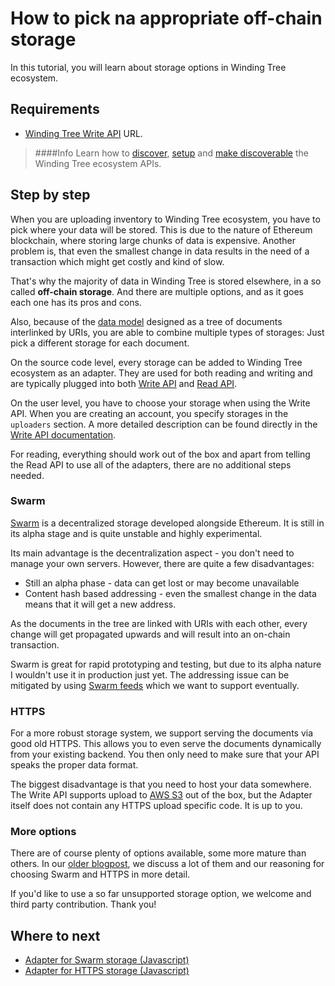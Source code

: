 # How to pick na appropriate off-chain storage

In this tutorial, you will learn about storage options in Winding
Tree ecosystem.

## Requirements

- [Winding Tree Write API](https://github.com/windingtree/wt-write-api) URL.
> ####Info
> Learn how to [discover](), [setup](how-to-setup-write-api.md) and [make discoverable]()
the Winding Tree ecosystem APIs.

## Step by step

When you are uploading inventory to Winding Tree ecosystem, you have
to pick where your data will be stored. This is due to the nature of
Ethereum blockchain, where storing large chunks of data is expensive.
Another problem is, that even the smallest change in data results
in the need of a transaction which might get costly and kind of slow.

That's why the majority of data in Winding Tree is stored elsewhere,
in a so called **off-chain storage**. And there are multiple options,
and as it goes each one has its pros and cons.

Also, because of the [data model](../data-model.md) designed as a
tree of documents interlinked by URIs, you are able to combine
multiple types of storages: Just pick a different storage for each
document.

On the source code level, every storage can be added to Winding Tree
ecosystem as an adapter. They are used for both reading and writing
and are typically plugged into both [Write API](https://github.com/windingtree/wt-write-api)
and [Read API](https://github.com/windingtree/wt-read-api).

On the user level, you have to choose your storage when using the
Write API. When you are creating an account, you specify storages
in the `uploaders` section. A more detailed description can be
found directly in the 
[Write API documentation](https://github.com/windingtree/wt-write-api#uploaders).

For reading, everything should work out of the box and apart from
telling the Read API to use all of the adapters, there are no
additional steps needed.

### Swarm

[Swarm](https://swarm-gateways.net/bzz:/theswarm.eth/) is a decentralized
storage developed alongside Ethereum. It is still in its alpha stage
and is quite unstable and highly experimental.

Its main advantage is the decentralization aspect - you don't need to 
manage your own servers. However, there are quite a few disadvantages:

- Still an alpha phase - data can get lost or may become unavailable
- Content hash based addressing - even the smallest change in the data
means that it will get a new address.

As the documents in the tree are linked with URIs with each other, every
change will get propagated upwards and will result into an on-chain
transaction.

Swarm is great for rapid prototyping and testing, but due to its alpha
nature I wouldn't use it in production just yet. The addressing issue
can be mitigated by using [Swarm feeds](https://swarm-guide.readthedocs.io/en/latest/usage.html#feeds)
which we want to support eventually.

### HTTPS

For a more robust storage system, we support serving the documents via
good old HTTPS. This allows you to even serve the documents dynamically
from your existing backend. You then only need to make sure that your API
speaks the proper data format.

The biggest disadvantage is that you need to host your data somewhere. The
Write API supports upload to [AWS S3](https://aws.amazon.com/s3/) out of the
box, but the Adapter itself does not contain any HTTPS upload specific code.
It is up to you.

### More options

There are of course plenty of options available, some more mature than others.
In our [older blogpost](https://blog.windingtree.com/decentralized-storage-for-winding-tree-f86535bee014),
we discuss a lot of them and our reasoning for choosing Swarm and HTTPS in more
detail.

If you'd like to use a so far unsupported storage option, we welcome and third
party contribution. Thank you!

## Where to next

* <a href="https://github.com/windingtree/off-chain-adapter-swarm" target="_blank">Adapter for Swarm storage (Javascript)</a>
* <a href="https://github.com/windingtree/off-chain-adapter-http" target="_blank">Adapter for HTTPS storage (Javascript)</a>